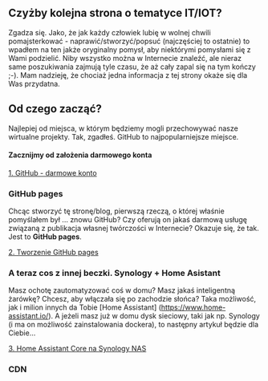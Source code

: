 ## Czyżby kolejna strona o tematyce IT/IOT?

Zgadza się. Jako, że jak każdy człowiek lubię w wolnej chwili pomajsterkować - naprawić/stworzyć/popsuć (najczęściej to ostatnie) to wpadłem na ten jakże oryginalny pomysł, aby niektórymi pomysłami się z Wami podzielić.
Niby wszystko można w Internecie znaleźć, ale nieraz same poszukiwania zajmują tyle czasu, że aż cały zapal się na tym kończy ;-).
Mam nadzieję, że chociaż jedna informacja z tej strony okaże się dla Was przydatna.

## Od czego zacząć? 

Najlepiej od miejsca, w którym będziemy mogli przechowywać nasze wirtualne projekty.
Tak, zgadłeś. GitHub to najpopularniejsze miejsce.

#### Zacznijmy od założenia darmowego konta

[1. GitHub - darmowe konto](articles/01_github/README.MD)

### GitHub pages

Chcąc stworzyć tę stronę/blog, pierwszą rzeczą, o której właśnie pomyślałem był ... znowu GitHub?
Czy oferują on jakaś darmową usługę związaną z publikacja własnej twórczości w Internecie?
Okazuje się, że tak. Jest to **GitHub pages**. 

[2. Tworzenie GitHub pages](articles/02_github_pages/README.MD)

### A teraz cos z innej beczki. Synology + Home Asistant

Masz ochotę zautomatyzować coś w domu? Masz jakaś inteligentną żarówkę? Chcesz, aby włączała się po zachodzie słońca? Taka możliwość, jak i milion innych da Tobie [Home Assistant] (https://www.home-assistant.io/).
A jeżeli masz już w domu dysk sieciowy, taki jak np. Synology (i ma on możliwość zainstalowania dockera), to następny artykuł będzie dla Ciebie...

[3. Home Assistant Core na Synology NAS](articles/03_ha_synology/README.MD)

### CDN
